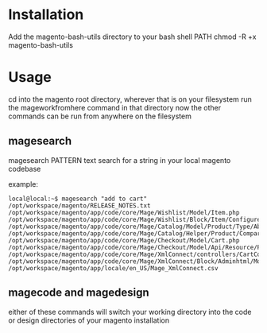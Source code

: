 Installation
===========
Add the magento-bash-utils directory to your bash shell PATH
chmod -R +x magento-bash-utils

Usage
===========
cd into the magento root directory, wherever that is on your filesystem
run the mageworkfromhere command in that directory
now the other commands can be run from anywhere on the filesystem

magesearch
------------
magesearch PATTERN
text search for a string in your local magento codebase

example:
```
local@local:~$ magesearch "add to cart"
/opt/workspace/magento/RELEASE_NOTES.txt
/opt/workspace/magento/app/code/core/Mage/Wishlist/Model/Item.php
/opt/workspace/magento/app/code/core/Mage/Wishlist/Block/Item/Configure.php
/opt/workspace/magento/app/code/core/Mage/Catalog/Model/Product/Type/Abstract.php
/opt/workspace/magento/app/code/core/Mage/Catalog/Helper/Product/Compare.php
/opt/workspace/magento/app/code/core/Mage/Checkout/Model/Cart.php
/opt/workspace/magento/app/code/core/Mage/Checkout/Model/Api/Resource/Product.php
/opt/workspace/magento/app/code/core/Mage/XmlConnect/controllers/CartController.php
/opt/workspace/magento/app/code/core/Mage/XmlConnect/Block/Adminhtml/Mobile/Edit/Tab/General.php
/opt/workspace/magento/app/locale/en_US/Mage_XmlConnect.csv
```

magecode and magedesign
----------------------
either of these commands will switch your working directory into the code or design directories of your magento installation

